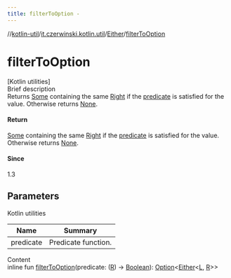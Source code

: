 ```yaml
---
title: filterToOption -
---
```

//[kotlin-util](../../index.md)/[it.czerwinski.kotlin.util](../index.md)/[Either](index.md)/[filterToOption](filter-to-option.md)



# filterToOption  
[Kotlin utilities]  
Brief description  
Returns [Some](../-some/index.md) containing the same [Right](../-right/index.md) if the [predicate]() is satisfied for the value. Otherwise returns [None](../-none/index.md).  
  


#### Return  
[Some](../-some/index.md) containing the same [Right](../-right/index.md) if the [predicate]() is satisfied for the value. Otherwise returns [None](../-none/index.md).  
  


#### Since  
1.3  
  


## Parameters  
  
Kotlin utilities  
  
|  Name|  Summary| 
|---|---|
| predicate| Predicate function.
  
  
Content  
inline fun [filterToOption](filter-to-option.md)(predicate: ([R](index.md)) -> [Boolean](https://kotlinlang.org/api/latest/jvm/stdlib/kotlin/-boolean/index.html)): [Option](../-option/index.md)<[Either](index.md)<[L](index.md), [R](index.md)>>  




